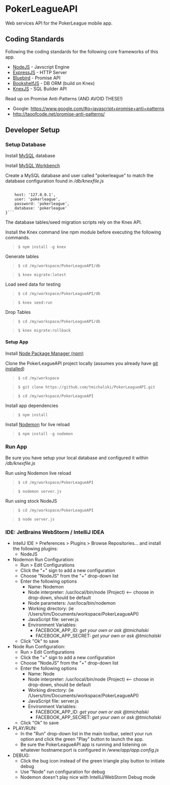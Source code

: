 # PokerLeagueAPI
Web services API for the PokerLeague mobile app.

## Coding Standards
Following the coding standards for the following core frameworks of this app. 
* [NodeJS](https://nodejs.org/en/) - Javscript Engine
* [ExpressJS](http://expressjs.com) - HTTP Server
* [Bluebird](https://github.com/petkaantonov/bluebird) - Promise API
* [BookshelfJS](http://bookshelfjs.org) - DB ORM (build on Knex)
* [KnexJS](http://knexjs.org) - SQL Builder API

Read up on Promise Anti-Patterns (AND AVOID THESE!)
* Google: https://www.google.com/#q=javascript+promise+anti+patterns
* http://taoofcode.net/promise-anti-patterns/

## Developer Setup
### Setup Database
Install [MySQL](http://dev.mysql.com/downloads/mysql/) database

Install [MySQL Workbench](http://dev.mysql.com/downloads/workbench/)

Create a MySQL database and user called "pokerleague" to match the database configuration found in */db/knexfile.js*
> ```connection: {
        host: '127.0.0.1',
        user: 'pokerleague',
        password: 'pokerleague',
        database: 'pokerleague'
    }```

The database tables/seed migration scripts rely on the Knex API. 

Install the Knex command line npm module before executing the following commands.
> ```$ npm install -g knex```

Generate tables
> ```$ cd /my/workspace/PokerLeagueAPI/db```

> ```$ knex migrate:latest```

Load seed data for testing
> ```$ cd /my/workspace/PokerLeagueAPI/db```

> ```$ knex seed:run```

Drop Tables
> ```$ cd /my/workspace/PokerLeagueAPI/db```

> ```$ knex migrate:rollback```


#### Setup App

Install [Node Package Manager (npm)](https://www.npmjs.com)

Clone the PokerLeagueAPI project locally (assumes you already have [git installed](https://git-scm.com/book/en/v2/Getting-Started-Installing-Git))
> ```$ cd /my/workspace```

> ```$ git clone https://github.com/tmichalski/PokerLeagueAPI.git```

> ```$ cd /my/workspace/PokerLeagueAPI```

Install app dependencies
> ```$ npm install```

Install [Nodemon](http://nodemon.io) for live reload
> ```$ npm install -g nodemon```

### Run App
Be sure you have setup your local database and configured it within */db/knexfile.js*

Run using Nodemon live reload 
> ```$ cd /my/workspace/PokerLeagueAPI```

> ```$ nodemon server.js```

Run using stock NodeJS
> ```$ cd /my/workspace/PokerLeagueAPI```

> ```$ node server.js```


### IDE: JetBrains WebStorm / IntelliJ IDEA
* IntellJ IDE > Preferences > Plugins > Browse Repositories...  and install the following plugins:
  * NodeJS
* Nodemon Run Configuration: 
  * Run > Edit Configurations
  * Click the "+" sign to add a new configuration
  * Choose "NodeJS" from the "+" drop-down list
  * Enter the following options
    * Name: Nodemon
    * Node interpreter: /usr/local/bin/node (Project) <-- choose in drop-down, should be default
    * Node parameters: /usr/loca/bin/nodemon
    * Working directory: <path to your project> (ie /Users/tim/Documents/workspace/PokerLeagueAPI)
    * JavaScript file: server.js
    * Environment Variables:
      * FACEBOOK_APP_ID: *get your own or ask @tmichalski*
      * FACEBOOK_APP_SECRET: *get your own or ask @tmichalski*
  * Click "Ok" to save
* Node Run Configuration: 
  * Run > Edit Configurations
  * Click the "+" sign to add a new configuration
  * Choose "NodeJS" from the "+" drop-down list
  * Enter the following options
    * Name: Node
    * Node interpreter: /usr/local/bin/node (Project) <-- choose in drop-down, should be default
    * Working directory: <path to your project> (ie /Users/tim/Documents/workspace/PokerLeagueAPI)
    * JavaScript file: server.js
    * Environment Variables:
      * FACEBOOK_APP_ID: *get your own or ask @tmichalski*
      * FACEBOOK_APP_SECRET: *get your own or ask @tmichalski*
  * Click "Ok" to save
* PLAY/RUN:
  * In the "Run" drop-down list in the main toolbar, select your run option and click the green "Play" button to launch the app. 
  * Be sure the PokerLeagueAPI app is running and listening on whatever hostname:port is configured in */www/app/app.config.js*
* DEBUG:
  * Click the bug icon instead of the green triangle play button to initiate debug
  * Use "Node" run configuration for debug  
  * Nodemon doesn't play nice with IntelliJ/WebStorm Debug mode
